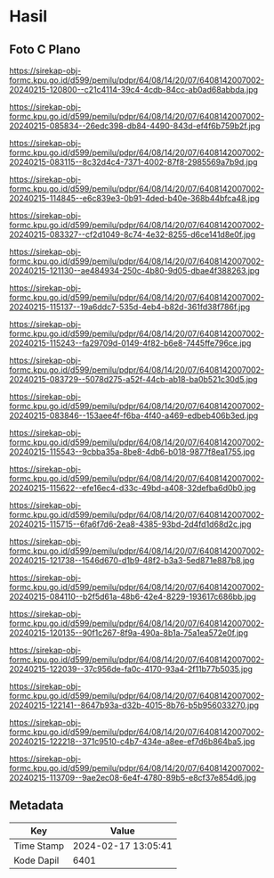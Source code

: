 # Hasil

## Foto C Plano

https://sirekap-obj-formc.kpu.go.id/d599/pemilu/pdpr/64/08/14/20/07/6408142007002-20240215-120800--c21c4114-39c4-4cdb-84cc-ab0ad68abbda.jpg

https://sirekap-obj-formc.kpu.go.id/d599/pemilu/pdpr/64/08/14/20/07/6408142007002-20240215-085834--26edc398-db84-4490-843d-ef4f6b759b2f.jpg

https://sirekap-obj-formc.kpu.go.id/d599/pemilu/pdpr/64/08/14/20/07/6408142007002-20240215-083115--8c32d4c4-7371-4002-87f8-2985569a7b9d.jpg

https://sirekap-obj-formc.kpu.go.id/d599/pemilu/pdpr/64/08/14/20/07/6408142007002-20240215-114845--e6c839e3-0b91-4ded-b40e-368b44bfca48.jpg

https://sirekap-obj-formc.kpu.go.id/d599/pemilu/pdpr/64/08/14/20/07/6408142007002-20240215-083327--cf2d1049-8c74-4e32-8255-d6ce141d8e0f.jpg

https://sirekap-obj-formc.kpu.go.id/d599/pemilu/pdpr/64/08/14/20/07/6408142007002-20240215-121130--ae484934-250c-4b80-9d05-dbae4f388263.jpg

https://sirekap-obj-formc.kpu.go.id/d599/pemilu/pdpr/64/08/14/20/07/6408142007002-20240215-115137--19a6ddc7-535d-4eb4-b82d-361fd38f786f.jpg

https://sirekap-obj-formc.kpu.go.id/d599/pemilu/pdpr/64/08/14/20/07/6408142007002-20240215-115243--fa29709d-0149-4f82-b6e8-7445ffe796ce.jpg

https://sirekap-obj-formc.kpu.go.id/d599/pemilu/pdpr/64/08/14/20/07/6408142007002-20240215-083729--5078d275-a52f-44cb-ab18-ba0b521c30d5.jpg

https://sirekap-obj-formc.kpu.go.id/d599/pemilu/pdpr/64/08/14/20/07/6408142007002-20240215-083846--153aee4f-f6ba-4f40-a469-edbeb406b3ed.jpg

https://sirekap-obj-formc.kpu.go.id/d599/pemilu/pdpr/64/08/14/20/07/6408142007002-20240215-115543--9cbba35a-8be8-4db6-b018-9877f8ea1755.jpg

https://sirekap-obj-formc.kpu.go.id/d599/pemilu/pdpr/64/08/14/20/07/6408142007002-20240215-115622--efe16ec4-d33c-49bd-a408-32defba6d0b0.jpg

https://sirekap-obj-formc.kpu.go.id/d599/pemilu/pdpr/64/08/14/20/07/6408142007002-20240215-115715--6fa6f7d6-2ea8-4385-93bd-2d4fd1d68d2c.jpg

https://sirekap-obj-formc.kpu.go.id/d599/pemilu/pdpr/64/08/14/20/07/6408142007002-20240215-121738--1546d670-d1b9-48f2-b3a3-5ed871e887b8.jpg

https://sirekap-obj-formc.kpu.go.id/d599/pemilu/pdpr/64/08/14/20/07/6408142007002-20240215-084110--b2f5d61a-48b6-42e4-8229-193617c686bb.jpg

https://sirekap-obj-formc.kpu.go.id/d599/pemilu/pdpr/64/08/14/20/07/6408142007002-20240215-120135--90f1c267-8f9a-490a-8b1a-75a1ea572e0f.jpg

https://sirekap-obj-formc.kpu.go.id/d599/pemilu/pdpr/64/08/14/20/07/6408142007002-20240215-122039--37c956de-fa0c-4170-93a4-2f11b77b5035.jpg

https://sirekap-obj-formc.kpu.go.id/d599/pemilu/pdpr/64/08/14/20/07/6408142007002-20240215-122141--8647b93a-d32b-4015-8b76-b5b956033270.jpg

https://sirekap-obj-formc.kpu.go.id/d599/pemilu/pdpr/64/08/14/20/07/6408142007002-20240215-122218--371c9510-c4b7-434e-a8ee-ef7d6b864ba5.jpg

https://sirekap-obj-formc.kpu.go.id/d599/pemilu/pdpr/64/08/14/20/07/6408142007002-20240215-113709--9ae2ec08-6e4f-4780-89b5-e8cf37e854d6.jpg


## Metadata

| Key        | Value               |
| ---------- | ------------------- |
| Time Stamp | 2024-02-17 13:05:41 |
| Kode Dapil | 6401                |



